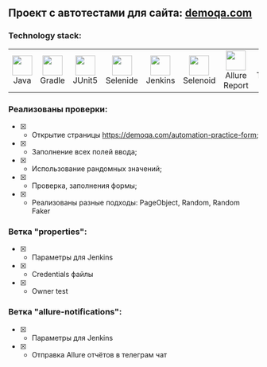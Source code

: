 ## Проект с автотестами для сайта: [demoqa.com](https://demoqa.com)

### Technology stack:
<table>
<tbody>
<tr>
<td align="center"><src="https://www.jetbrains.com/idea/"><img src="https://cdn-icons-png.flaticon.com/512/226/226777.png" width="40" height="40"><br>Java</td>
<td align="center"><src="https://www.jetbrains.com/idea/"><img src="https://starchenkov.pro/qa-guru/img/skills/Gradle.svg" width="40" height="40"><br>Gradle</td>
<td align="center"><src="https://www.jetbrains.com/idea/"><img src="https://starchenkov.pro/qa-guru/img/skills/JUnit5.svg" width="40" height="40"><br>JUnit5</td>
<td align="center"><src="https://www.jetbrains.com/idea/"><img src="https://user-images.githubusercontent.com/47101779/210963191-4a3df255-fcac-418b-a903-eada87d84120.png" width ="40" height="40"><br>Selenide</td>
<td align="center"><src="https://www.jetbrains.com/idea/"><img src="https://starchenkov.pro/qa-guru/img/skills/Jenkins.svg" width="40" height="40"><br>Jenkins</td>
<td align="center"><src="https://www.jetbrains.com/idea/"><img src="https://avatars.githubusercontent.com/u/26328913?s=280&v=4" width="40" height="40"><br>Selenoid</td>
<td align="center"><src="https://www.jetbrains.com/idea/"><img src="https://starchenkov.pro/qa-guru/img/skills/Allure_Report.svg" width="40" height="40"><br>Allure Report</td>
<td align="center"><src="https://www.jetbrains.com/idea/"><img src="https://upload.wikimedia.org/wikipedia/commons/thumb/8/82/Telegram_logo.svg/2048px-Telegram_logo.svg.png" width="40" height="40"><br>Telegram Bot</td>
</tr>
</tbody>
</table>

### Реализованы проверки:

- [X] - Открытие страницы https://demoqa.com/automation-practice-form;
- [X] - Заполнение всех полей ввода;
- [X] - Использование рандомных значений;
- [X] - Проверка, заполнения формы;
- [X] - Реализованы разные подходы: PageObject, Random, Random Faker

### Ветка "properties":
- [X] - Параметры для Jenkins
- [X] - Credentials файлы
- [X] - Owner test

### Ветка "allure-notifications":
- [X] - Параметры для Jenkins
- [X] - Отправка Allure отчётов в телеграм чат